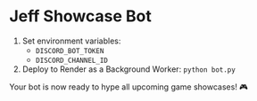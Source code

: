 # Jeff Showcase Bot

1. Set environment variables:
   - `DISCORD_BOT_TOKEN`
   - `DISCORD_CHANNEL_ID`
2. Deploy to Render as a Background Worker:
   `python bot.py`

Your bot is now ready to hype all upcoming game showcases! 🎮

